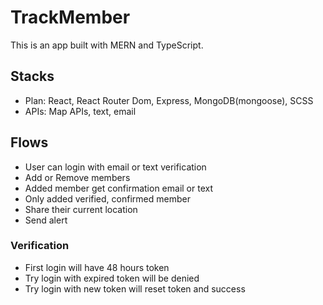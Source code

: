# TrackMember
This is an app built with MERN and TypeScript.

## Stacks
* Plan: React, React Router Dom, Express, MongoDB(mongoose), SCSS
* APIs: Map APIs, text, email

## Flows
* User can login with email or text verification
* Add or Remove members
* Added member get confirmation email or text
* Only added verified, confirmed member
* Share their current location
* Send alert

### Verification
* First login will have 48 hours token
* Try login with expired token will be denied
* Try login with new token will reset token and success

